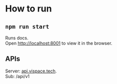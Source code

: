 # How to run

## `npm run start`

Runs docs.\
Open [http://localhost:8001](http://localhost:8001) to view it in the browser.

## APIs

Server: [api.vispace.tech](https://api.vispace.tech/).\
Sub: /api/v1
